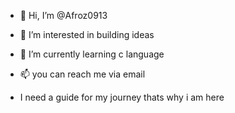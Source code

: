 - 👋 Hi, I’m @Afroz0913
- 👀 I’m interested in building ideas
- 🌱 I’m currently learning c language
  
- 📫 you can reach me via email
- I need a guide for my journey thats why i am here

<!---
Afroz0913/Afroz0913 is a ✨ special ✨ repository because its `README.md` (this file) appears on your GitHub profile.
You can click the Preview link to take a look at your changes.
--->
